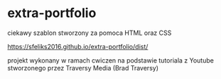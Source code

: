 # extra-portfolio

ciekawy szablon stworzony za pomoca HTML oraz CSS 

https://sfeliks2016.github.io/extra-portfolio/dist/


projekt wykonany w ramach cwiczen na podstawie tutoriala z Youtube stworzonego przez Traversy Media (Brad Traversy)


